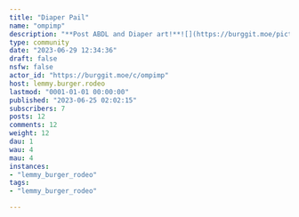 ```yaml
---
title: "Diaper Pail" 
name: "ompimp"
description: "**Post ABDL and Diaper art!**![](https://burggit.moe/pictrs/image/22f0f631-9bd8-4390-8d7a-59516131546e.png)**Rules**- Posts should at least feature a diaper or some ABDL element.- Tag scat and piss.- AI is fine, just avoid spam (any more then 5 or more daily).- No CP, Zoo, or any media illegal in the US. - No practicing or advocating for rape, child molestation,  beastility or any other kind of sexual abuse."
type: community
date: "2023-06-29 12:34:36"
draft: false
nsfw: false
actor_id: "https://burggit.moe/c/ompimp"
host: lemmy.burger.rodeo
lastmod: "0001-01-01 00:00:00"
published: "2023-06-25 02:02:15"
subscribers: 7
posts: 12
comments: 12
weight: 12
dau: 1
wau: 4
mau: 4
instances:
- "lemmy_burger_rodeo"
tags: 
- "lemmy_burger_rodeo"

---
```

